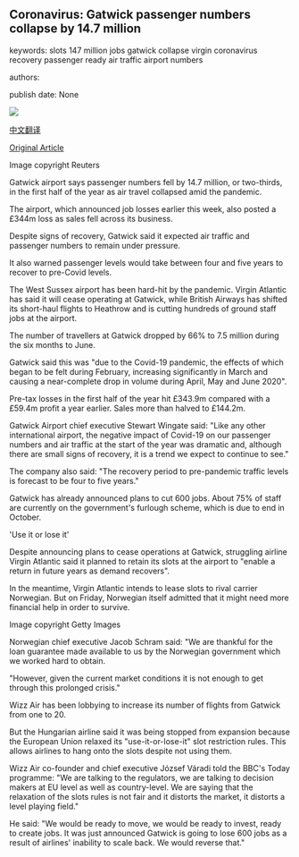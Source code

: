 ## Coronavirus: Gatwick passenger numbers collapse by 14.7 million

keywords: slots 147 million jobs gatwick collapse virgin coronavirus recovery passenger ready air traffic airport numbers

authors: 

publish date: None

![](https://ichef.bbci.co.uk/news/1024/branded_news/DF2F/production/_114153175_hi063062800.jpg)

[中文翻译](Coronavirus%3A%20Gatwick%20passenger%20numbers%20collapse%20by%2014.7%20million_zh.md)

[Original Article](https://www.bbc.com/news/business-53943734)

Image copyright Reuters

Gatwick airport says passenger numbers fell by 14.7 million, or two-thirds, in the first half of the year as air travel collapsed amid the pandemic.

The airport, which announced job losses earlier this week, also posted a £344m loss as sales fell across its business.

Despite signs of recovery, Gatwick said it expected air traffic and passenger numbers to remain under pressure.

It also warned passenger levels would take between four and five years to recover to pre-Covid levels.

The West Sussex airport has been hard-hit by the pandemic. Virgin Atlantic has said it will cease operating at Gatwick, while British Airways has shifted its short-haul flights to Heathrow and is cutting hundreds of ground staff jobs at the airport.

The number of travellers at Gatwick dropped by 66% to 7.5 million during the six months to June.

Gatwick said this was "due to the Covid-19 pandemic, the effects of which began to be felt during February, increasing significantly in March and causing a near-complete drop in volume during April, May and June 2020".

Pre-tax losses in the first half of the year hit £343.9m compared with a £59.4m profit a year earlier. Sales more than halved to £144.2m.

Gatwick Airport chief executive Stewart Wingate said: "Like any other international airport, the negative impact of Covid-19 on our passenger numbers and air traffic at the start of the year was dramatic and, although there are small signs of recovery, it is a trend we expect to continue to see."

The company also said: "The recovery period to pre-pandemic traffic levels is forecast to be four to five years."

Gatwick has already announced plans to cut 600 jobs. About 75% of staff are currently on the government's furlough scheme, which is due to end in October.

'Use it or lose it'

Despite announcing plans to cease operations at Gatwick, struggling airline Virgin Atlantic said it planned to retain its slots at the airport to "enable a return in future years as demand recovers".

In the meantime, Virgin Atlantic intends to lease slots to rival carrier Norwegian. But on Friday, Norwegian itself admitted that it might need more financial help in order to survive.

Image copyright Getty Images

Norwegian chief executive Jacob Schram said: "We are thankful for the loan guarantee made available to us by the Norwegian government which we worked hard to obtain.

"However, given the current market conditions it is not enough to get through this prolonged crisis."

Wizz Air has been lobbying to increase its number of flights from Gatwick from one to 20.

But the Hungarian airline said it was being stopped from expansion because the European Union relaxed its "use-it-or-lose-it" slot restriction rules. This allows airlines to hang onto the slots despite not using them.

Wizz Air co-founder and chief executive József Váradi told the BBC's Today programme: "We are talking to the regulators, we are talking to decision makers at EU level as well as country-level. We are saying that the relaxation of the slots rules is not fair and it distorts the market, it distorts a level playing field."

He said: "We would be ready to move, we would be ready to invest, ready to create jobs. It was just announced Gatwick is going to lose 600 jobs as a result of airlines' inability to scale back. We would reverse that."